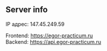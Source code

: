 ## Server info

IP адрес: 147.45.249.59

Frontend: https://egor-practicum.ru  
Backend: https://api.egor-practicum.ru
